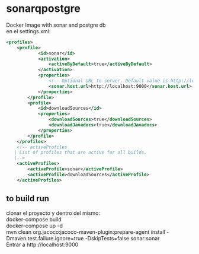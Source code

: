 # sonarqpostgre
Docker Image with sonar and postgre db </br>
en el settings.xml:
```xml
<profiles>
	<profile>
			<id>sonar</id>
			<activation>
				<activeByDefault>true</activeByDefault>
			</activation>
			<properties>
				<!-- Optional URL to server. Default value is http://localhost:9000 -->
				<sonar.host.url>http://localhost:9000</sonar.host.url>
			</properties>
		</profile>
		<profile>
			<id>downloadSources</id>
			<properties>
				<downloadSources>true</downloadSources>
				<downloadJavadocs>true</downloadJavadocs>
			</properties>
		</profile>
	</profiles>
	<!-- activeProfiles
   | List of profiles that are active for all builds.
   |-->
	<activeProfiles>
		<activeProfile>sonar</activeProfile>
		<activeProfile>downloadSources</activeProfile>
	</activeProfiles>
  ```
## to build run
clonar el proyecto y dentro del mismo: </br>
docker-compose build </br>
docker-compose up -d </br>
mvn clean org.jacoco:jacoco-maven-plugin:prepare-agent install -Dmaven.test.failure.ignore=true -DskipTests=false sonar:sonar
</br>
Entrar a http://localhost:9000
